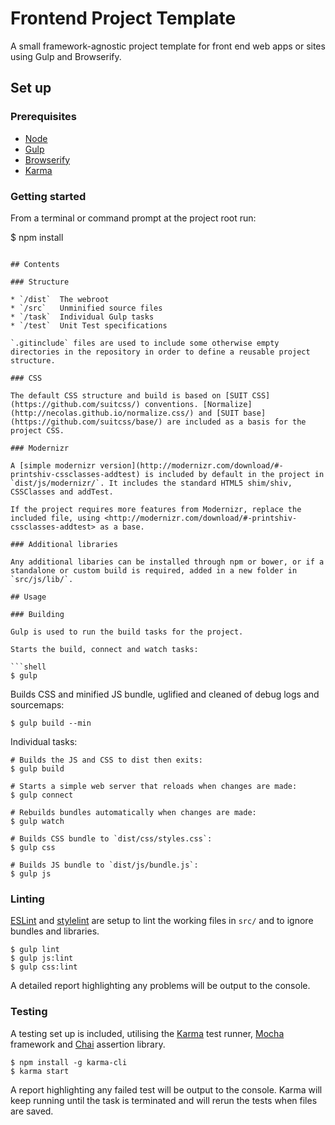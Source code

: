 # Frontend Project Template

A small framework-agnostic project template for front end web apps or sites using Gulp and Browserify.

## Set up

### Prerequisites

* [Node](http://nodejs.org/)
* [Gulp](http://gulpjs.com/)
* [Browserify](http://browserify.org/)
* [Karma](http://karma-runner.github.io/)

### Getting started

From a terminal or command prompt at the project root run:

<!-- ```shell -->
$ npm install
```

## Contents

### Structure

* `/dist`  The webroot
* `/src`   Unminified source files
* `/task`  Individual Gulp tasks
* `/test`  Unit Test specifications

`.gitinclude` files are used to include some otherwise empty directories in the repository in order to define a reusable project structure.

### CSS

The default CSS structure and build is based on [SUIT CSS](https://github.com/suitcss/) conventions. [Normalize](http://necolas.github.io/normalize.css/) and [SUIT base](https://github.com/suitcss/base/) are included as a basis for the project CSS.

### Modernizr

A [simple modernizr version](http://modernizr.com/download/#-printshiv-cssclasses-addtest) is included by default in the project in `dist/js/modernizr/`. It includes the standard HTML5 shim/shiv, CSSClasses and addTest.

If the project requires more features from Modernizr, replace the included file, using <http://modernizr.com/download/#-printshiv-cssclasses-addtest> as a base.

### Additional libraries

Any additional libaries can be installed through npm or bower, or if a standalone or custom build is required, added in a new folder in `src/js/lib/`.

## Usage

### Building

Gulp is used to run the build tasks for the project.

Starts the build, connect and watch tasks:

```shell
$ gulp
```

Builds CSS and minified JS bundle, uglified and cleaned of debug logs and sourcemaps:

```shell
$ gulp build --min
```
Individual tasks:

```shell
# Builds the JS and CSS to dist then exits:
$ gulp build

# Starts a simple web server that reloads when changes are made:
$ gulp connect

# Rebuilds bundles automatically when changes are made:
$ gulp watch

# Builds CSS bundle to `dist/css/styles.css`:
$ gulp css

# Builds JS bundle to `dist/js/bundle.js`:
$ gulp js
```

### Linting

[ESLint](http://eslint.org/) and [stylelint](http://stylelint.io/) are setup to lint the working files in `src/` and to ignore bundles and libraries.

```shell
$ gulp lint
$ gulp js:lint
$ gulp css:lint
```

A detailed report highlighting any problems will be output to the console.

### Testing

A testing set up is included, utilising the [Karma](https://github.com/karma-runner/karma) test runner, [Mocha](http://visionmedia.github.io/mocha/) framework and [Chai](http://chaijs.com/) assertion library.

```shell
$ npm install -g karma-cli
$ karma start
```
A report highlighting any failed test will be output to the console. Karma will keep running until the task is terminated and will rerun the tests when files are saved.
